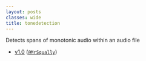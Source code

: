```yaml
---
layout: posts
classes: wide
title: tonedetection
---
```

Detects spans of monotonic audio within an audio file
- [v1.0](v1.0) ([`@MrSqually`](https://github.com/MrSqually))
